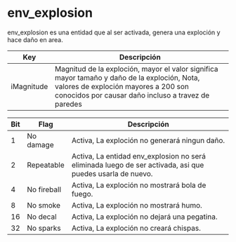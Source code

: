 # env_explosion

env_explosion es una entidad que al ser activada, genera una exploción y hace daño en area.

| Key | Descripción |
|-----|-------------|
| iMagnitude | Magnitud de la exploción, mayor el valor significa mayor tamaño y daño de la exploción, Nota, valores de exploción mayores a 200 son conocidos por causar daño incluso a travez de paredes |

| Bit | Flag | Descripción |
|-----|------|-------------|
| 1 | No damage | Activa, La exploción no generará ningun daño. |
| 2 | Repeatable | Activa,  La entidad env_explosion no será eliminada luego de ser activada, asi que puedes usarla de nuevo. |
| 4 | No fireball | Activa, La exploción no mostrará bola de fuego. |
| 8 | No smoke | Activa,  La exploción no mostrará humo. |
| 16 | No decal | Activa, La exploción no dejará una pegatina. |
| 32 | No sparks | Activa, La exploción no creará chispas. |